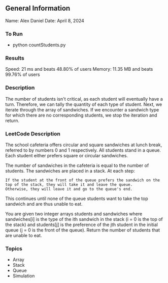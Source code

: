 ## General Information
Name: Alex Daniel
Date: April 8, 2024

### To Run
- python countStudents.py

### Results
Speed: 21 ms and beats 48.80% of users
Memory: 11.35 MB and beats 99.76% of users

### Description
The number of students isn't critical, as each student will eventually have a turn. Therefore, we can tally the quantity of each type of student. Next, we iterate through the array of sandwiches. If we encounter a sandwich type for which there are no corresponding students, we stop the iteration and return.

### LeetCode Description
The school cafeteria offers circular and square sandwiches at lunch break, referred to by numbers 0 and 1 respectively. All students stand in a queue. Each student either prefers square or circular sandwiches.

The number of sandwiches in the cafeteria is equal to the number of students. The sandwiches are placed in a stack. At each step:

    If the student at the front of the queue prefers the sandwich on the top of the stack, they will take it and leave the queue.
    Otherwise, they will leave it and go to the queue's end.

This continues until none of the queue students want to take the top sandwich and are thus unable to eat.

You are given two integer arrays students and sandwiches where sandwiches[i] is the type of the i​​​​​​th sandwich in the stack (i = 0 is the top of the stack) and students[j] is the preference of the j​​​​​​th student in the initial queue (j = 0 is the front of the queue). Return the number of students that are unable to eat.

 ### Topics
 - Array
 - Stack
 - Queue
 - Simulation